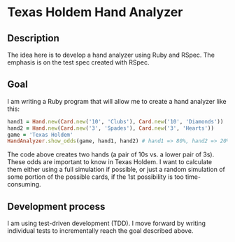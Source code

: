 # Texas Holdem Hand Analyzer

## Description
The idea here is to develop a hand analyzer using Ruby and RSpec. The emphasis is on the test spec created with RSpec.

## Goal
I am writing a Ruby program that will allow me to create a hand analyzer like this:

```ruby
hand1 = Hand.new(Card.new('10', 'Clubs'), Card.new('10', 'Diamonds'))
hand2 = Hand.new(Card.new('3', 'Spades'), Card.new('3', 'Hearts'))
game = 'Texas Holdem'
HandAnalyzer.show_odds(game, hand1, hand2) # hand1 => 80%, hand2 => 20%
```

The code above creates two hands (a pair of 10s vs. a lower pair of 3s). These odds are important to know in Texas Holdem. I want to calculate them either using a full simulation if possible, or just a random simulation of some portion of the possible cards, if the 1st possibility is too time-consuming.

## Development process
I am using test-driven development (TDD). I move forward by writing individual tests to incrementally reach the goal described above.
